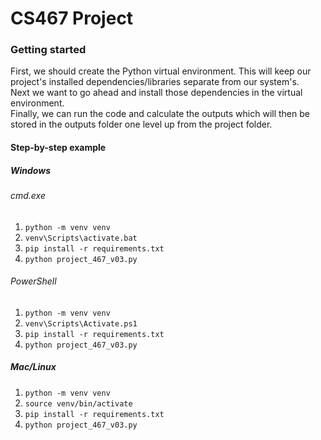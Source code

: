 # CS467 Project

### Getting started
First, we should create the Python virtual environment. This will keep our project's installed dependencies/libraries separate from our system's.  
Next we want to go ahead and install those dependencies in the virtual environment.  
Finally, we can run the code and calculate the outputs which will then be stored in the outputs folder one level up from the project folder.

#### Step-by-step example
##### Windows
###### cmd.exe
1. <code>python -m venv venv</code>
2. <code>venv\Scripts\activate.bat</code>
3. <code>pip install -r requirements.txt</code>
4. <code>python project_467_v03.py</code>

###### PowerShell
1. <code>python -m venv venv</code>
2. <code>venv\Scripts\Activate.ps1</code>
3. <code>pip install -r requirements.txt</code>
4. <code>python project_467_v03.py</code>

##### Mac/Linux
1. <code>python -m venv venv</code>
2. <code>source venv/bin/activate</code>
3. <code>pip install -r requirements.txt</code>
4. <code>python project_467_v03.py</code>
